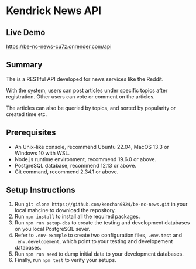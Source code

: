 # Kendrick News API

## Live Demo

https://be-nc-news-cu7z.onrender.com/api

## Summary

The is a RESTful API developed for news services like the Reddit.

With the system, users can post articles under specific topics after registration. Other users can vote or comment on the articles. 

The articles can also be queried by topics, and sorted by popularity or created time etc.   

## Prerequisites

- An Unix-like console, recommend Ubuntu 22.04, MacOS 13.3 or Windows 10 with WSL.
- Node.js runtime environment, recommend 19.6.0 or above.
- PostgreSQL database, recommend 12.13 or above.
- Git command, recommend 2.34.1 or above.

## Setup Instructions

1. Run `git clone https://github.com/kenchan0824/be-nc-news.git` in your local mahcine to download the repository.
2. Run `npm install` to install all the required packages.
3. Run `npm run setup-dbs` to create the testing and development databases on you local PostgreSQL sever.
4. Refer to `.env-example` to create two configuration files, `.env.test` and `.env.developement`, which point to your testing and developement databases.
5. Run `npm run seed` to dump initial data to your development databases.
6. Finally, run `npm test` to verify your setups.
